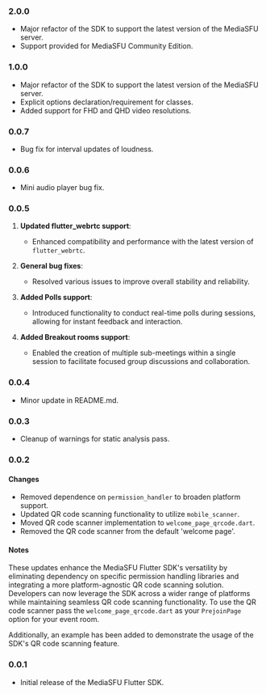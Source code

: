 ### 2.0.0

* Major refactor of the SDK to support the latest version of the MediaSFU server.
* Support provided for MediaSFU Community Edition.

### 1.0.0

* Major refactor of the SDK to support the latest version of the MediaSFU server.
* Explicit options declaration/requirement for classes.
* Added support for FHD and QHD video resolutions.

### 0.0.7

* Bug fix for interval updates of loudness.

### 0.0.6

* Mini audio player bug fix.

### 0.0.5

1. **Updated flutter_webrtc support**:
   * Enhanced compatibility and performance with the latest version of `flutter_webrtc`.

2. **General bug fixes**:
   * Resolved various issues to improve overall stability and reliability.

3. **Added Polls support**:
   * Introduced functionality to conduct real-time polls during sessions, allowing for instant feedback and interaction.

4. **Added Breakout rooms support**:
   * Enabled the creation of multiple sub-meetings within a single session to facilitate focused group discussions and collaboration.

### 0.0.4

* Minor update in README.md.

### 0.0.3

* Cleanup of warnings for static analysis pass.

### 0.0.2

#### Changes

* Removed dependence on `permission_handler` to broaden platform support.
* Updated QR code scanning functionality to utilize `mobile_scanner`.
* Moved QR code scanner implementation to `welcome_page_qrcode.dart`.
* Removed the QR code scanner from the default 'welcome page'.

#### Notes

These updates enhance the MediaSFU Flutter SDK's versatility by eliminating dependency on specific permission handling libraries and integrating a more platform-agnostic QR code scanning solution. Developers can now leverage the SDK across a wider range of platforms while maintaining seamless QR code scanning functionality.
To use the QR code scanner pass the `welcome_page_qrcode.dart` as your `PrejoinPage` option for your event room.

Additionally, an example has been added to demonstrate the usage of the SDK's QR code scanning feature.

### 0.0.1

* Initial release of the MediaSFU Flutter SDK.
